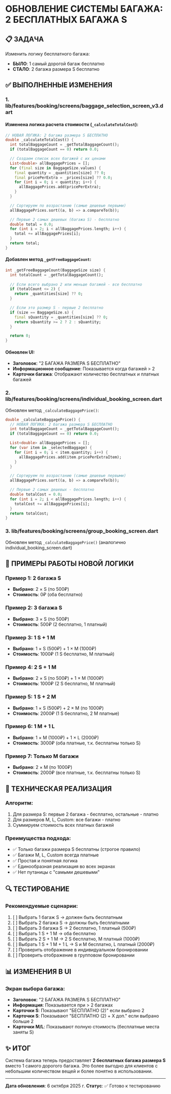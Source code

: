 # ОБНОВЛЕНИЕ СИСТЕМЫ БАГАЖА: 2 БЕСПЛАТНЫХ БАГАЖА S

## 📋 ЗАДАЧА
Изменить логику бесплатного багажа:
- **БЫЛО**: 1 самый дорогой багаж бесплатно
- **СТАЛО**: 2 багажа размера S бесплатно

## ✅ ВЫПОЛНЕННЫЕ ИЗМЕНЕНИЯ

### 1. **lib/features/booking/screens/baggage_selection_screen_v3.dart**

#### Изменена логика расчета стоимости (`_calculateTotalCost`):
```dart
// НОВАЯ ЛОГИКА: 2 багажа размера S БЕСПЛАТНО
double _calculateTotalCost() {
  int totalBaggageCount = _getTotalBaggageCount();
  if (totalBaggageCount == 0) return 0.0;

  // Создаем список всех багажей с их ценами
  List<double> allBaggagePrices = [];
  for (final size in BaggageSize.values) {
    final quantity = _quantities[size] ?? 0;
    final pricePerExtra = _prices[size] ?? 0.0;
    for (int i = 0; i < quantity; i++) {
      allBaggagePrices.add(pricePerExtra);
    }
  }

  // Сортируем по возрастанию (самые дешевые первыми)
  allBaggagePrices.sort((a, b) => a.compareTo(b));

  // Первые 2 самых дешевых (багажа S) - бесплатно
  double total = 0.0;
  for (int i = 2; i < allBaggagePrices.length; i++) {
    total += allBaggagePrices[i];
  }
  return total;
}
```

#### Добавлен метод `_getFreeBaggageCount`:
```dart
int _getFreeBaggageCount(BaggageSize size) {
  int totalCount = _getTotalBaggageCount();
  
  // Если всего выбрано 2 или меньше багажей - все бесплатно
  if (totalCount <= 2) {
    return _quantities[size] ?? 0;
  }

  // Если это размер S - первые 2 бесплатно
  if (size == BaggageSize.s) {
    final sQuantity = _quantities[size] ?? 0;
    return sQuantity >= 2 ? 2 : sQuantity;
  }

  return 0;
}
```

#### Обновлен UI:
- **Заголовок**: "2 БАГАЖА РАЗМЕРА S БЕСПЛАТНО"
- **Информационное сообщение**: Показывается когда багажей > 2
- **Карточки багажа**: Отображают количество бесплатных и платных багажей

### 2. **lib/features/booking/screens/individual_booking_screen.dart**

Обновлен метод `_calculateBaggagePrice()`:
```dart
double _calculateBaggagePrice() {
  // НОВАЯ ЛОГИКА: 2 багажа размера S БЕСПЛАТНО
  int totalBaggageCount = _getTotalBaggageCount();
  if (totalBaggageCount == 0) return 0.0;

  List<double> allBaggagePrices = [];
  for (var item in _selectedBaggage) {
    for (int i = 0; i < item.quantity; i++) {
      allBaggagePrices.add(item.pricePerExtraItem);
    }
  }

  // Сортируем по возрастанию (самые дешевые первыми)
  allBaggagePrices.sort((a, b) => a.compareTo(b));

  // Первые 2 самых дешевых - бесплатно
  double totalCost = 0.0;
  for (int i = 2; i < allBaggagePrices.length; i++) {
    totalCost += allBaggagePrices[i];
  }
  return totalCost;
}
```

### 3. **lib/features/booking/screens/group_booking_screen.dart**

Обновлен метод `_calculateBaggagePrice()` (аналогично individual_booking_screen.dart)

## 🎯 ПРИМЕРЫ РАБОТЫ НОВОЙ ЛОГИКИ

### Пример 1: 2 багажа S
- **Выбрано**: 2 × S (по 500₽)
- **Стоимость**: 0₽ (оба бесплатно)

### Пример 2: 3 багажа S
- **Выбрано**: 3 × S (по 500₽)
- **Стоимость**: 500₽ (2 бесплатно, 1 платный)

### Пример 3: 1 S + 1 M
- **Выбрано**: 1 × S (500₽) + 1 × M (1000₽)
- **Стоимость**: 1000₽ (1 S бесплатно, M платный)

### Пример 4: 2 S + 1 M
- **Выбрано**: 2 × S (по 500₽) + 1 × M (1000₽)
- **Стоимость**: 1000₽ (2 S бесплатно, M платный)

### Пример 5: 1 S + 2 M
- **Выбрано**: 1 × S (500₽) + 2 × M (по 1000₽)
- **Стоимость**: 2000₽ (1 S бесплатно, 2 M платные)

### Пример 6: 1 M + 1 L
- **Выбрано**: 1 × M (1000₽) + 1 × L (2000₽)
- **Стоимость**: 3000₽ (оба платные, т.к. бесплатны только S)

### Пример 7: Только M багажи
- **Выбрано**: 2 × M (по 1000₽)
- **Стоимость**: 2000₽ (все платные, т.к. бесплатны только S)

## 📝 ТЕХНИЧЕСКАЯ РЕАЛИЗАЦИЯ

### Алгоритм:
1. Для размера S: первые 2 багажа - бесплатно, остальные - платно
2. Для размеров M, L, Custom: все багажи - платно
3. Суммируем стоимость всех платных багажей

### Преимущества подхода:
- ✅ Только багажи размера S бесплатны (строгое правило)
- ✅ Багажи M, L, Custom всегда платные
- ✅ Простая и понятная логика
- ✅ Единообразная реализация во всех экранах
- ✅ Нет путаницы с "самыми дешевыми"

## 🔍 ТЕСТИРОВАНИЕ

### Рекомендуемые сценарии:
1. [ ] Выбрать 1 багаж S → должен быть бесплатным
2. [ ] Выбрать 2 багажа S → должны быть бесплатными
3. [ ] Выбрать 3 багажа S → 2 бесплатно, 1 платный (500₽)
4. [ ] Выбрать 1 S + 1 M → оба бесплатно
5. [ ] Выбрать 2 S + 1 M → 2 S бесплатно, M платный (1000₽)
6. [ ] Выбрать 1 S + 1 M + 1 L → S и M бесплатно, L платный (2000₽)
7. [ ] Проверить отображение в индивидуальном бронировании
8. [ ] Проверить отображение в групповом бронировании

## 📊 ИЗМЕНЕНИЯ В UI

### Экран выбора багажа:
- **Заголовок**: "2 БАГАЖА РАЗМЕРА S БЕСПЛАТНО"
- **Информация**: Показывается при > 2 багажах
- **Карточки S**: Показывают "БЕСПЛАТНО (2)" если выбрано 2
- **Карточки S**: Показывают "БЕСПЛАТНО (2) + X доп." если выбрано больше 2
- **Карточки M/L**: Показывают полную стоимость (бесплатные места заняты S)

## ✨ ИТОГ

Система багажа теперь предоставляет **2 бесплатных багажа размера S** вместо 1 самого дорогого багажа. Это более выгодно для клиентов с небольшим количеством вещей и более понятно в использовании.

---
**Дата обновления**: 6 октября 2025 г.
**Статус**: ✅ Готово к тестированию
